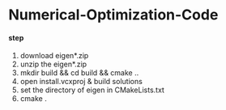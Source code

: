 # Numerical-Optimization-Code
#### step
1. download eigen*.zip
2. unzip the eigen*.zip
3. mkdir build && cd build && cmake ..
4. open install.vcxproj & build solutions
5. set the directory of eigen in CMakeLists.txt
6. cmake .